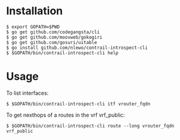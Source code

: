 Installation
============

    $ export GOPATH=$PWD
    $ go get github.com/codegangsta/cli
    $ go get github.com/moovweb/gokogiri
    $ go get github.com/gosuri/uitable
    $ go install github.com/nlewo/contrail-introspect-cli
    $ $GOPATH/bin/contrail-introspect-cli help

Usage
=====

To list interfaces:

    $ $GOPATH/bin/contrail-introspect-cli itf vrouter_fqdn

To get nexthops of a routes in the vrf vrf_public:

    $ $GOPATH/bin/contrail-introspect-cli route --long vrouter_fqdn vrf_public 
